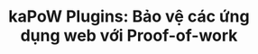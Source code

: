 ---
layout: talk
header-img: "img/index-bg.jpg"
title: "kaPoW Plugins: Bảo vệ các ứng dụng web với Proof-of-work"
speakers:
  - display_name: Lê Nhật Tiến
    link_name: Le Nhat Tien
description:
  - Comment spam là một vấn đề nhức nhối hiện tại của các blogs và forums. Bên cạnh Akismet và reCaptcha, kaPoW cũng tham gia vào cuộc chiến chống lại spammers bằng kỹ thuật Proof-of-work. kaPoW tập trung vào việc làm chậm spammers bằng cách gửi cho trình duyệt web những puzzles bằng javascript để giải trước khi cấp phép cho họ sử dụng dịch vụ chính của website. Độ khó của puzzle sẽ tuỳ thuộc vào uy tín của người dùng. Nhờ áp dụng những kỹ thuật Machine Learning, spammers sẽ nhận được puzzles khó hơn nhiều so với người dùng thông thường. Máy tính của spammers càng tốn nhiều thời gian để giải puzzle,thì quy mô của chiến dịch spam càng bị thu nhỏ dẫn đến những suy giảm về lợi ích kinh tế cho spammers. Không giống như CAPTCHAs, kaPoW hoàn toàn trong suốt với người dùng web vì trình duyệt web sẽ hoàn toàn đảm nhận nhiệm vụ giải puzzle thông qua AJAX. kaPoW tương thích với tất cả các ứng dụng web có hỗ trợ plugins như WordPress, phpBB, vBB…
video_urls:
  - https://www.youtube.com/watch?v=96sEhf8xJlQ&feature=youtu.be
language: Vietnamese
start_time: "10:00"
---